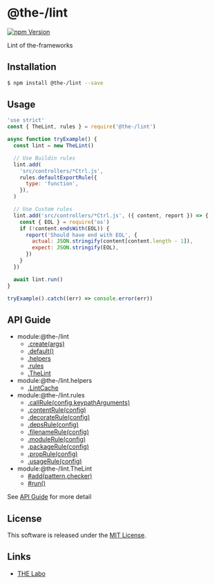@the-/lint
==========

<!---
This file is generated by @the-/templates. Do not update manually.
--->

<!-- Badge Start -->
<a name="badges"></a>

[![npm Version][bd_npm_shield_url]][bd_npm_url]

[bd_repo_url]: https://github.com/the-labo/the
[bd_npm_url]: http://www.npmjs.org/package/@the-/lint
[bd_npm_shield_url]: http://img.shields.io/npm/v/@the-/lint.svg?style=flat

<!-- Badge End -->


<!-- Description Start -->
<a name="description"></a>

Lint of the-frameworks

<!-- Description End -->


<!-- Overview Start -->
<a name="overview"></a>




<!-- Overview End -->


<!-- Sections Start -->
<a name="sections"></a>

<!-- Section from "doc/readme/01.Installation.md.hbs" Start -->

<a name="section-doc-readme-01-installation-md"></a>

Installation
-----

```bash
$ npm install @the-/lint --save
```


<!-- Section from "doc/readme/01.Installation.md.hbs" End -->

<!-- Section from "doc/readme/02.Usage.md.hbs" Start -->

<a name="section-doc-readme-02-usage-md"></a>

Usage
---------

```javascript
'use strict'
const { TheLint, rules } = require('@the-/lint')

async function tryExample() {
  const lint = new TheLint()

  // Use Buildin rules
  lint.add(
    'src/controllers/*Ctrl.js',
    rules.defaultExportRule({
      type: 'function',
    }),
  )

  // Use Custom rules
  lint.add('src/controllers/*Ctrl.js', ({ content, report }) => {
    const { EOL } = require('os')
    if (!content.endsWith(EOL)) {
      report('Should have end with EOL', {
        actual: JSON.stringify(content[content.length - 1]),
        expect: JSON.stringify(EOL),
      })
    }
  })

  await lint.run()
}

tryExample().catch((err) => console.error(err))

```


<!-- Section from "doc/readme/02.Usage.md.hbs" End -->


<!-- Sections Start -->

<a name="api"></a>

## API Guide


- module:@the-/lint
  - [.create(args)](./doc/api/api.md#module_@the-/lint.create)
  - [.default()](./doc/api/api.md#module_@the-/lint.default)
  - [.helpers](./doc/api/api.md#module_@the-/lint.helpers)
  - [.rules](./doc/api/api.md#module_@the-/lint.rules)
  - [.TheLint](./doc/api/api.md#module_@the-/lint.TheLint)
- module:@the-/lint.helpers
  - [.LintCache](./doc/api/api.md#module_@the-/lint.helpers.LintCache)
- module:@the-/lint.rules
  - [.callRule(config,keypathArguments)](./doc/api/api.md#module_@the-/lint.rules.callRule)
  - [.contentRule(config)](./doc/api/api.md#module_@the-/lint.rules.contentRule)
  - [.decorateRule(config)](./doc/api/api.md#module_@the-/lint.rules.decorateRule)
  - [.depsRule(config)](./doc/api/api.md#module_@the-/lint.rules.depsRule)
  - [.filenameRule(config)](./doc/api/api.md#module_@the-/lint.rules.filenameRule)
  - [.moduleRule(config)](./doc/api/api.md#module_@the-/lint.rules.moduleRule)
  - [.packageRule(config)](./doc/api/api.md#module_@the-/lint.rules.packageRule)
  - [.propRule(config)](./doc/api/api.md#module_@the-/lint.rules.propRule)
  - [.usageRule(config)](./doc/api/api.md#module_@the-/lint.rules.usageRule)
- module:@the-/lint.TheLint
  - [#add(pattern,checker)](./doc/api/api.md#module_@the-/lint.TheLint#add)
  - [#run()](./doc/api/api.md#module_@the-/lint.TheLint#run)

See [API Guide](./doc/api/api.md) for more detail


<!-- LICENSE Start -->
<a name="license"></a>

License
-------
This software is released under the [MIT License](https://github.com/the-labo/the/blob/master/LICENSE).

<!-- LICENSE End -->


<!-- Links Start -->
<a name="links"></a>

Links
------

+ [THE Labo][the_labo_url]

[the_labo_url]: https://github.com/the-labo

<!-- Links End -->
